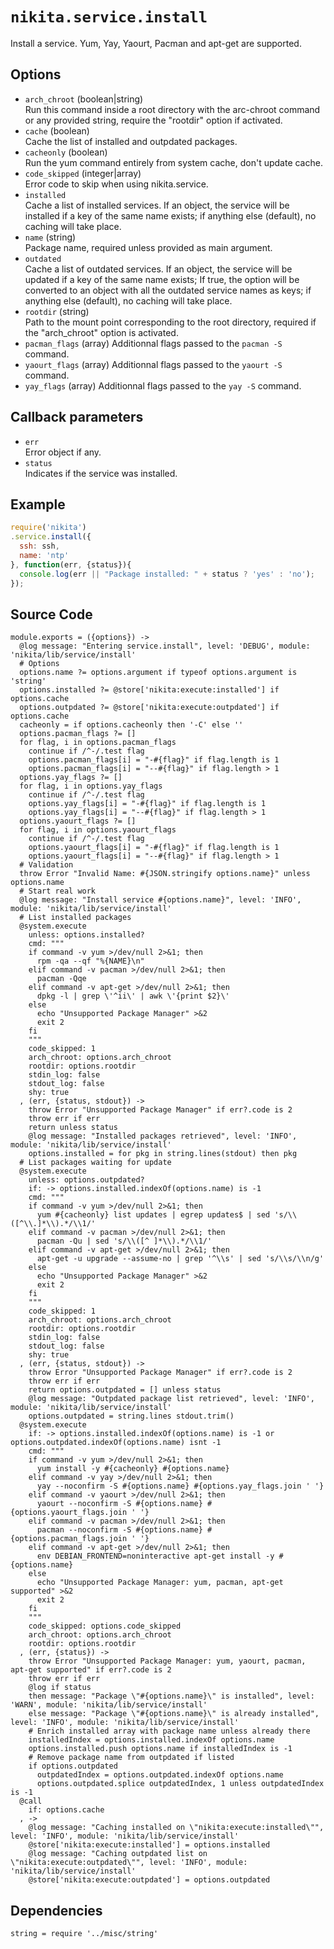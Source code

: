 
# `nikita.service.install`

Install a service. Yum, Yay, Yaourt, Pacman and apt-get are supported.

## Options

* `arch_chroot` (boolean|string)   
  Run this command inside a root directory with the arc-chroot command or any
  provided string, require the "rootdir" option if activated.
* `cache` (boolean)   
  Cache the list of installed and outpdated packages.
* `cacheonly` (boolean)   
  Run the yum command entirely from system cache, don't update cache.
* `code_skipped` (integer|array)   
   Error code to skip when using nikita.service.
* `installed`   
  Cache a list of installed services. If an object, the service will be
  installed if a key of the same name exists; if anything else (default), no
  caching will take place.
* `name` (string)   
  Package name, required unless provided as main argument.
* `outdated`   
  Cache a list of outdated services. If an object, the service will be updated
  if a key of the same name exists; If true, the option will be converted to
  an object with all the outdated service names as keys; if anything else
  (default), no caching will take place.
* `rootdir` (string)   
  Path to the mount point corresponding to the root directory, required if
  the "arch_chroot" option is activated.
* `pacman_flags` (array)
  Additionnal flags passed to the `pacman -S` command.
* `yaourt_flags` (array)
  Additionnal flags passed to the `yaourt -S` command.
* `yay_flags` (array)
  Additionnal flags passed to the `yay -S` command.

## Callback parameters

* `err`   
  Error object if any.   
* `status`   
  Indicates if the service was installed.   

## Example

```js
require('nikita')
.service.install({
  ssh: ssh,
  name: 'ntp'
}, function(err, {status}){
  console.log(err || "Package installed: " + status ? 'yes' : 'no');
});
```

## Source Code

    module.exports = ({options}) ->
      @log message: "Entering service.install", level: 'DEBUG', module: 'nikita/lib/service/install'
      # Options
      options.name ?= options.argument if typeof options.argument is 'string'
      options.installed ?= @store['nikita:execute:installed'] if options.cache
      options.outpdated ?= @store['nikita:execute:outpdated'] if options.cache
      cacheonly = if options.cacheonly then '-C' else ''
      options.pacman_flags ?= []
      for flag, i in options.pacman_flags
        continue if /^-/.test flag
        options.pacman_flags[i] = "-#{flag}" if flag.length is 1
        options.pacman_flags[i] = "--#{flag}" if flag.length > 1
      options.yay_flags ?= []
      for flag, i in options.yay_flags
        continue if /^-/.test flag
        options.yay_flags[i] = "-#{flag}" if flag.length is 1
        options.yay_flags[i] = "--#{flag}" if flag.length > 1
      options.yaourt_flags ?= []
      for flag, i in options.yaourt_flags
        continue if /^-/.test flag
        options.yaourt_flags[i] = "-#{flag}" if flag.length is 1
        options.yaourt_flags[i] = "--#{flag}" if flag.length > 1
      # Validation
      throw Error "Invalid Name: #{JSON.stringify options.name}" unless options.name
      # Start real work
      @log message: "Install service #{options.name}", level: 'INFO', module: 'nikita/lib/service/install'
      # List installed packages
      @system.execute
        unless: options.installed?
        cmd: """
        if command -v yum >/dev/null 2>&1; then
          rpm -qa --qf "%{NAME}\n"
        elif command -v pacman >/dev/null 2>&1; then
          pacman -Qqe
        elif command -v apt-get >/dev/null 2>&1; then
          dpkg -l | grep \'^ii\' | awk \'{print $2}\'
        else
          echo "Unsupported Package Manager" >&2
          exit 2
        fi
        """
        code_skipped: 1
        arch_chroot: options.arch_chroot
        rootdir: options.rootdir
        stdin_log: false
        stdout_log: false
        shy: true
      , (err, {status, stdout}) ->
        throw Error "Unsupported Package Manager" if err?.code is 2
        throw err if err
        return unless status
        @log message: "Installed packages retrieved", level: 'INFO', module: 'nikita/lib/service/install'
        options.installed = for pkg in string.lines(stdout) then pkg
      # List packages waiting for update
      @system.execute
        unless: options.outpdated?
        if: -> options.installed.indexOf(options.name) is -1
        cmd: """
        if command -v yum >/dev/null 2>&1; then
          yum #{cacheonly} list updates | egrep updates$ | sed 's/\\([^\\.]*\\).*/\\1/'
        elif command -v pacman >/dev/null 2>&1; then
          pacman -Qu | sed 's/\\([^ ]*\\).*/\\1/'
        elif command -v apt-get >/dev/null 2>&1; then
          apt-get -u upgrade --assume-no | grep '^\\s' | sed 's/\\s/\\n/g'
        else
          echo "Unsupported Package Manager" >&2
          exit 2
        fi
        """
        code_skipped: 1
        arch_chroot: options.arch_chroot
        rootdir: options.rootdir
        stdin_log: false
        stdout_log: false
        shy: true
      , (err, {status, stdout}) ->
        throw Error "Unsupported Package Manager" if err?.code is 2
        throw err if err
        return options.outpdated = [] unless status
        @log message: "Outpdated package list retrieved", level: 'INFO', module: 'nikita/lib/service/install'
        options.outpdated = string.lines stdout.trim()
      @system.execute
        if: -> options.installed.indexOf(options.name) is -1 or options.outpdated.indexOf(options.name) isnt -1
        cmd: """
        if command -v yum >/dev/null 2>&1; then
          yum install -y #{cacheonly} #{options.name}
        elif command -v yay >/dev/null 2>&1; then
          yay --noconfirm -S #{options.name} #{options.yay_flags.join ' '}
        elif command -v yaourt >/dev/null 2>&1; then
          yaourt --noconfirm -S #{options.name} #{options.yaourt_flags.join ' '}
        elif command -v pacman >/dev/null 2>&1; then
          pacman --noconfirm -S #{options.name} #{options.pacman_flags.join ' '}
        elif command -v apt-get >/dev/null 2>&1; then
          env DEBIAN_FRONTEND=noninteractive apt-get install -y #{options.name}
        else
          echo "Unsupported Package Manager: yum, pacman, apt-get supported" >&2
          exit 2
        fi
        """
        code_skipped: options.code_skipped
        arch_chroot: options.arch_chroot
        rootdir: options.rootdir
      , (err, {status}) ->
        throw Error "Unsupported Package Manager: yum, yaourt, pacman, apt-get supported" if err?.code is 2
        throw err if err
        @log if status
        then message: "Package \"#{options.name}\" is installed", level: 'WARN', module: 'nikita/lib/service/install'
        else message: "Package \"#{options.name}\" is already installed", level: 'INFO', module: 'nikita/lib/service/install'
        # Enrich installed array with package name unless already there
        installedIndex = options.installed.indexOf options.name
        options.installed.push options.name if installedIndex is -1
        # Remove package name from outpdated if listed
        if options.outpdated
          outpdatedIndex = options.outpdated.indexOf options.name
          options.outpdated.splice outpdatedIndex, 1 unless outpdatedIndex is -1
      @call
        if: options.cache
      , ->
        @log message: "Caching installed on \"nikita:execute:installed\"", level: 'INFO', module: 'nikita/lib/service/install'
        @store['nikita:execute:installed'] = options.installed
        @log message: "Caching outpdated list on \"nikita:execute:outpdated\"", level: 'INFO', module: 'nikita/lib/service/install'
        @store['nikita:execute:outpdated'] = options.outpdated

## Dependencies

    string = require '../misc/string'
